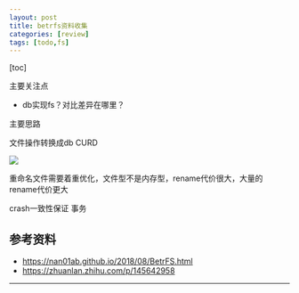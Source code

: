 ```yaml
---
layout: post
title: betrfs资料收集
categories: [review]
tags: [todo,fs]
---
```




[toc]

主要关注点

- db实现fs？对比差异在哪里？


<!-- more -->

主要思路

文件操作转换成db CURD

![](https://nan01ab.github.io/assets/img/betrfs-operations.png)



重命名文件需要着重优化，文件型不是内存型，rename代价很大，大量的rename代价更大

crash一致性保证 事务



## 参考资料

- https://nan01ab.github.io/2018/08/BetrFS.html
- https://zhuanlan.zhihu.com/p/145642958


---



